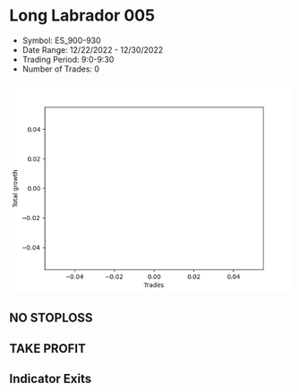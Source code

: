 # Long Labrador 005 
- Symbol: ES_900-930
- Date Range: 12/22/2022 - 12/30/2022
- Trading Period: 9:0-9:30
- Number of Trades: 0

![Plot](LongLabrador005ES_900-930.png)
## NO STOPLOSS














## TAKE PROFIT











## Indicator Exits

